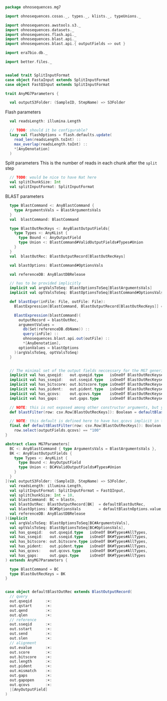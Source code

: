 
```scala
package ohnosequences.mg7

import ohnosequences.cosas._, types._, klists._, typeUnions._

import ohnosequences.awstools.s3._
import ohnosequences.datasets._
import ohnosequences.flash.api._
import ohnosequences.blast.api._
import ohnosequences.blast.api.{ outputFields => out }

import era7bio.db._

import better.files._


sealed trait SplitInputFormat
case object FastaInput extends SplitInputFormat
case object FastQInput extends SplitInputFormat

trait AnyMG7Parameters {

  val outputS3Folder: (SampleID, StepName) => S3Folder
```

Flash parameters

```scala
  val readsLength: illumina.Length

  // TODO: should it be configurable?
  lazy val flashOptions = flash.defaults.update(
    read_len(readsLength.toInt) ::
    max_overlap(readsLength.toInt) ::
    *[AnyDenotation]
  )
```

Split parameters
This is the number of reads in each chunk after the `split` step

```scala
  // TODO: would be nice to have Nat here
  val splitChunkSize: Int
  val splitInputFormat: SplitInputFormat
```

BLAST parameters

```scala
  type BlastCommand <: AnyBlastCommand {
    type ArgumentsVals = BlastArgumentsVals
  }
  val  blastCommand: BlastCommand

  type BlastOutRecKeys <: AnyBlastOutputFields{
    type Types <: AnyKList {
      type Bound <: AnyOutputField
      type Union <: BlastCommand#ValidOutputFields#Types#Union
    }
  }
  val  blastOutRec: BlastOutputRecord[BlastOutRecKeys]

  val blastOptions: BlastCommand#OptionsVals

  val referenceDB: AnyBlastDBRelease

  // has to be provided implicitly
  implicit val argValsToSeq: BlastOptionsToSeq[BlastArgumentsVals]
  implicit val optValsToSeq: BlastOptionsToSeq[BlastCommand#OptionsVals]

  def blastExpr(inFile: File, outFile: File):
    BlastExpression[BlastCommand, BlastOutputRecord[BlastOutRecKeys]] = {

    BlastExpression(blastCommand)(
      outputRecord = blastOutRec,
      argumentValues =
        db(Set(referenceDB.dbName)) ::
        query(inFile) ::
        ohnosequences.blast.api.out(outFile) ::
        *[AnyDenotation],
      optionValues = blastOptions
    )(argValsToSeq, optValsToSeq)
  }


  // The minimal set of the output fields neccessary for the MG7 generic code
  implicit val has_qseqid:   out.qseqid.type   isOneOf BlastOutRecKeys#Types#AllTypes
  implicit val has_sseqid:   out.sseqid.type   isOneOf BlastOutRecKeys#Types#AllTypes
  implicit val has_bitscore: out.bitscore.type isOneOf BlastOutRecKeys#Types#AllTypes
  implicit val has_pident:   out.pident.type   isOneOf BlastOutRecKeys#Types#AllTypes
  implicit val has_qcovs:    out.qcovs.type    isOneOf BlastOutRecKeys#Types#AllTypes
  implicit val has_gaps:     out.gaps.type     isOneOf BlastOutRecKeys#Types#AllTypes

  // NOTE: this is not exposed among other constructor arguments, but you can _override_ it
  def blastFilter(row: csv.Row[BlastOutRecKeys]): Boolean = defaultBlastFilter(row)

  // NOTE: this default is defined here to have has_qcovs implicit in the scope
  final def defaultBlastFilter(row: csv.Row[BlastOutRecKeys]): Boolean =
    row.select(outputFields.qcovs) == "100"
}

abstract class MG7Parameters[
  BC <: AnyBlastCommand { type ArgumentsVals = BlastArgumentsVals },
  BK <: AnyBlastOutputFields {
    type Types <: AnyKList {
      type Bound <: AnyOutputField
      type Union <: BC#ValidOutputFields#Types#Union
    }
  }
](val outputS3Folder: (SampleID, StepName) => S3Folder,
  val readsLength: illumina.Length,
  val splitInputFormat: SplitInputFormat = FastQInput,
  val splitChunkSize: Int = 10,
  val blastCommand: BC = blastn,
  val blastOutRec: BlastOutputRecord[BK]  = defaultBlastOutRec,
  val blastOptions: BC#OptionsVals        = defaultBlastnOptions.value,
  val referenceDB: AnyBlastDBRelease
)(implicit
  val argValsToSeq: BlastOptionsToSeq[BC#ArgumentsVals],
  val optValsToSeq: BlastOptionsToSeq[BC#OptionsVals],
  val has_qseqid:   out.qseqid.type   isOneOf BK#Types#AllTypes,
  val has_sseqid:   out.sseqid.type   isOneOf BK#Types#AllTypes,
  val has_bitscore: out.bitscore.type isOneOf BK#Types#AllTypes,
  val has_pident:   out.pident.type   isOneOf BK#Types#AllTypes,
  val has_qcovs:    out.qcovs.type    isOneOf BK#Types#AllTypes,
  val has_gaps:     out.gaps.type     isOneOf BK#Types#AllTypes
) extends AnyMG7Parameters {

  type BlastCommand = BC
  type BlastOutRecKeys = BK
}


case object defaultBlastOutRec extends BlastOutputRecord(
  // query
  out.qseqid      :×:
  out.qstart      :×:
  out.qend        :×:
  out.qlen        :×:
  // reference
  out.sseqid      :×:
  out.sstart      :×:
  out.send        :×:
  out.slen        :×:
  // alignment
  out.evalue      :×:
  out.score       :×:
  out.bitscore    :×:
  out.length      :×:
  out.pident      :×:
  out.mismatch    :×:
  out.gaps        :×:
  out.gapopen     :×:
  out.qcovs       :×:
  |[AnyOutputField]
)

```




[main/scala/mg7/bio4j/bundle.scala]: bio4j/bundle.scala.md
[main/scala/mg7/bio4j/taxonomyTree.scala]: bio4j/taxonomyTree.scala.md
[main/scala/mg7/bio4j/titanTaxonomyTree.scala]: bio4j/titanTaxonomyTree.scala.md
[main/scala/mg7/csv.scala]: csv.scala.md
[main/scala/mg7/data.scala]: data.scala.md
[main/scala/mg7/dataflow.scala]: dataflow.scala.md
[main/scala/mg7/dataflows/full.scala]: dataflows/full.scala.md
[main/scala/mg7/dataflows/noFlash.scala]: dataflows/noFlash.scala.md
[main/scala/mg7/loquats/1.flash.scala]: loquats/1.flash.scala.md
[main/scala/mg7/loquats/2.split.scala]: loquats/2.split.scala.md
[main/scala/mg7/loquats/3.blast.scala]: loquats/3.blast.scala.md
[main/scala/mg7/loquats/4.assign.scala]: loquats/4.assign.scala.md
[main/scala/mg7/loquats/5.merge.scala]: loquats/5.merge.scala.md
[main/scala/mg7/loquats/6.count.scala]: loquats/6.count.scala.md
[main/scala/mg7/loquats/7.stats.scala]: loquats/7.stats.scala.md
[main/scala/mg7/loquats/8.summary.scala]: loquats/8.summary.scala.md
[main/scala/mg7/package.scala]: package.scala.md
[main/scala/mg7/parameters.scala]: parameters.scala.md
[test/scala/mg7/counts.scala]: ../../../test/scala/mg7/counts.scala.md
[test/scala/mg7/lca.scala]: ../../../test/scala/mg7/lca.scala.md
[test/scala/mg7/pipeline.scala]: ../../../test/scala/mg7/pipeline.scala.md
[test/scala/mg7/taxonomy.scala]: ../../../test/scala/mg7/taxonomy.scala.md